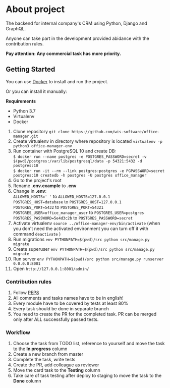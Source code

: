 # About project
The backend for internal company's CRM using Python, Django and GraphQL.

Anyone can take part in the development provided abidance with the contribution rules.

**Pay attention: Any commercial task has more priority.**

## Getting Started

You can use [Docker](docker/README.md) to install and run the project.

Or you can install it manually:

**Requirements**
* Python 3.7
* Virtualenv
* Docker 

1. Clone repository `git clone https://github.com/wis-software/office-manager.git`
2. Create virtualenv in directory where repository is located `virtualenv -p python3 office-manager-env`
3. Run container with PostgreSQL 10 and create DB: <br>
    `$ docker run --name postgres -e POSTGRES_PASSWORD=secret -v $(pwd)/postgres:/var/lib/postgresql/data -p 54321:5432 -d postgres:10`<br>
    `$ docker run -it --rm --link postgres:postgres -e PGPASSWORD=secret postgres:10 createdb -h postgres -U postgres office_manager`
4. Go to the project's root
5. Rename **.env.example**  to **.env**
6. Change in **.env**:<br>
    `ALLOWED_HOSTS=' '` to `ALLOWED_HOSTS=127.0.0.1`<br>
    `POSTGRES_HOST=database` to `POSTGRES_HOST=127.0.0.1`<br>
    `POSTGRES_PORT=5432` to `POSTGRES_PORT=54321`<br>
    `POSTGRES_USER=office_manager_user` to `POSTGRES_USER=postgres`<br>
    `POSTGRES_PASSWORD=5e4d3c2b` to `POSTGRES_PASSWORD=secret`
7. Activate virtualenv `source ../office-manager-env/bin/activate` (when you don't need the activated environment you can turn off it with command `deactivate` ) 
8. Run migrations `env PYTHONPATH=$(pwd)/src python src/manage.py migrate`
9. Create superuser `env PYTHONPATH=$(pwd)/src python src/manage.py migrate`
10. Run server `env PYTHONPATH=$(pwd)/src python src/manage.py runserver 0.0.0.0:8001`
11. Open `http://127.0.0.1:8001/admin/`

### Contribution rules
1. Follow [PEP8](https://www.python.org/dev/peps/pep-0008/)
2. All comments and tasks names have to be in english!
3. Every module have to be covered by tests at least 80%
4. Every task should be done in separate branch
5. You need to create the PR for the completed task. PR can be merged only after ALL successfully passed tests.

### Workflow

1. Choose the task from TODO list, reference to yourself and move the task to the **In progress** column
2. Create a new branch from master
3. Complete the task, write tests
4. Create the PR, add colleague as reviewer
5. Move the card task to the **Testing** column
6. Take care of task testing after deploy to staging to move the task to the **Done** column
